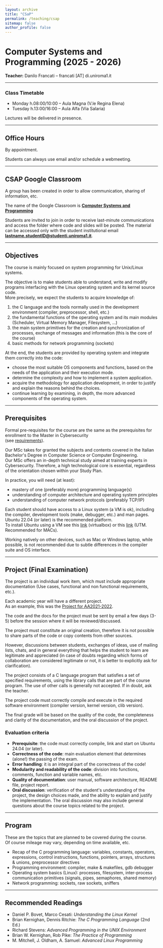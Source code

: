 ```yaml
---
layout: archive
title: "CSaP"
permalink: /teaching/csap
sitemap: false
author_profile: false
---
```


# Computer Systems and Programming (2025 - 2026)

**Teacher:** Danilo Francati – francati [AT] di.uniroma1.it

<!-- --- -->

<!-- ## NEWS -->


<!-- This is the [project](#) for this year (2025). -->

<!-- Send me code and documentation at least three days before the exam’s date. -->

<!-- Contact me (email) should you need any clarifications. -->

<!-- These are the result for the [third midterm](#), and the [proposed grades](#). -->

<!-- Students can just accept them (send me an email) or, to improve them, register for an oral test at one of the next exam sessions.   -->

<!-- **N.B.:** The grades in ORANGE boxes can be confirmed only **after an oral exam**. -->

<!-- --- -->

<!-- **Today, Dec. 16th, was the last session for AA2024-2025.** -->


---

### Class Timetable
- Monday h.08:00/10:00 – Aula Magna (V.le Regina Elena)  
- Tuesday h.13:00/16:00 – Aula Alfa (Via Salaria)  

Lectures will be delivered in presence.

---

## Office Hours

By appointment.

Students can always use email and/or schedule a webmeeting.

---

## CSAP Google Classroom

A group has been created in order to allow communication, sharing of information, etc.  

The name of the Google Classroom is [**Computer Systems and Programming**](https://classroom.google.com/c/MjM0ODAxNDE1NTRa?cjc=bamtbmxb) 

Students are invited to join in order to receive last-minute communications and access the folder where code and slides will be posted. The material can be accessed only with the student institutional email **lastname.studentID@studenti.uniroma1.it**.

---

## Objectives

The course is mainly focused on system programming for Unix/Linux systems.

The objective is to make students able to understand, write and modify programs interfacing with the Linux operating system and its kernel source code.  
More precisely, we expect the students to acquire knowledge of:

1. the C language and the tools normally used in the development environment (compiler, preprocessor, shell, etc.)  
2. the fundamental functions of the operating system and its main modules (Scheduler, Virtual Memory Manager, Filesystem, ...)  
3. the main system primitives for the creation and synchronization of processes, exchange of messages and information (this is the core of the course)  
4. basic methods for network programming (sockets)  

At the end, the students are provided by operating system and integrate them correctly into the code:  

- choose the most suitable OS components and functions, based on the needs of the application and their execution mode.  
- determine the complexity and how to implement a system application.  
- acquire the methodology for application development, in order to justify and explain the reasons behind the choices.  
- continue learning by examining, in depth, the more advanced components of the operating system.  

---

## Prerequisites

Formal pre-requisites for the course are the same as the prerequisites for enrollment to the Master in Cybersecurity  
(see [requirements](https://cybersecurity.uniroma1.it/admission#requirements)).  

Our MSc takes for granted the subjects and contents covered in the Italian Bachelor's Degree in Computer Science or Computer Engineering.  
Our MSc offers an in-depth technical study aimed at training experts in Cybersecurity. Therefore, a high technological core is essential, regardless of the orientation chosen within your Study Plan.

In practice, you will need (at least):  
- mastery of one (preferably more) programming language(s)  
- understanding of computer architecture and operating system principles  
- understanding of computer network protocols (preferably TCP/IP)  

Each student should have access to a Linux system (a VM is ok), including the compiler, development tools (make, debugger, etc.) and man pages.  
Ubuntu 22.04 (or later) is the recommended platform.  
To install Ubuntu using a VM see this [link](https://ubuntu.com/tutorials/how-to-run-ubuntu-desktop-on-a-virtual-machine-using-virtualbox#1-overview) (virtualbox) or this [link](https://docs.getutm.app/guides/ubuntu/) (UTM. Recommended for MACs).

Working natively on other devices, such as Mac or Windows laptop, while possible, is not recommended due to subtle differences in the compiler suite and OS interface.  

---

## Project (Final Examination)

The project is an individual work item, which must include appropriate documentation (Use cases, functional and non functional requirements, etc.).  

Each academic year will have a different project.  
As an example, this was the [Project for AA2021-2022](https://twiki.di.uniroma1.it/pub/CSaP/WebHome/Project_for_AA2021-2022.pdf).  

The code and the docs for the project must be sent by email a few days (3-5) before the session where it will be reviewed/discussed.  

The project must constitute an original creation, therefore it is not possible to share parts of the code or copy contents from other sources.  

However, discussions between students, exchanges of ideas, use of mailing lists, chats, and in general everything that helps the student to learn are legitimate and appreciated (in case of doubts regarding which forms of collaboration are considered legitimate or not, it is better to explicitly ask for clarification).  

The project consists of a C language program that satisfies a set of specified requirements, using the library calls that are part of the course program. The use of other calls is generally not accepted. If in doubt, ask the teacher.  

The project code must correctly compile and execute in the required software environment (compiler version, kernel version, clib version).

The final grade will be based on the quality of the code, the completeness and clarity of the documentation, and the oral discussion of the project.

### Evaluation criteria
- **Prerequisite**: the code must correctly compile, link and start on Ubuntu 24.04 (or later).  
- **Correctness of the code**: main evaluation element that determines (alone!) the passing of the exam.  
- **Error handling**: it is an integral part of the correctness of the code!  
- **Modularity and readability of the code**: division into functions, comments, function and variable names, etc.  
- **Quality of documentation**: user manual, software architecture, README file, project report.  
- **Oral discussion**: verification of the student's understanding of the project, the design choices made, and the ability to explain and justify the implementation. The oral discussion may also include general questions about the course topics related to the project.  

---

## Program

These are the topics that are planned to be covered during the course.  
Of course mileage may vary, depending on time available, etc.  

- Recap of the C programming language: variables, constants, operators, expressions, control instructions, functions, pointers, arrays, structures & unions, preprocessor directives  
- Programming environment: compiler, make & makefiles, gdb debugger  
- Operating system basics (Linux): processes, filesystem, inter-process communication primitives (signals, pipes, semaphores, shared memory)  
- Network programming: sockets, raw sockets, sniffers  

---

## Recommended Readings

- Daniel P. Bovet, Marco Cesati: *Understanding the Linux Kernel*  
- Brian Kernighan, Dennis Ritchie: *The C Programming Language* (2nd Ed.)  
- Richard Stevens: *Advanced Programming in the UNIX Environment*  
- Brian W. Kernighan, Rob Pike: *The Practice of Programming*  
- M. Mitchell, J. Oldham, A. Samuel: *Advanced Linux Programming*  